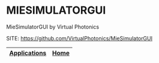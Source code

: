 # MIESIMULATORGUI
 
 MieSimulatorGUI by Virtual Photonics
 
 SITE: https://github.com/VirtualPhotonics/MieSimulatorGUI

 | [Applications](https://portable-linux-apps.github.io/apps.html) | [Home](https://portable-linux-apps.github.io)
 | --- | --- |
